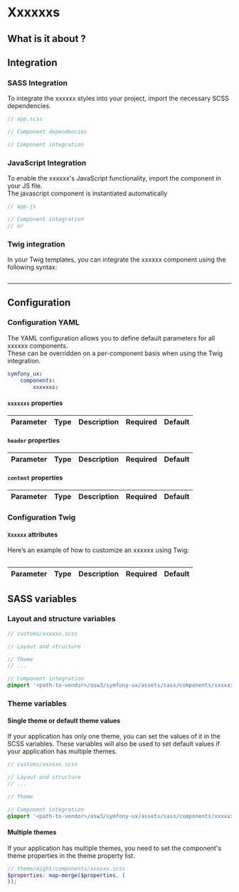 # Xxxxxxs

## What is it about ?


<!-- Example -->


## Integration

### SASS Integration

To integrate the xxxxxx styles into your project, import the necessary SCSS dependencies.

```scss 
// app.scss

// Component dependencies 

// Component integration 
```

### JavaScript Integration

To enable the xxxxxx's JavaScript functionality, import the component in your JS file.  
The javascript component is instantiated automatically

```javascript 
// app.js

// Component integration 
// or
```

### Twig integration

In your Twig templates, you can integrate the xxxxxx component using the following syntax:

```twig
``` 

<hr>

## Configuration

### Configuration YAML

The YAML configuration allows you to define default parameters for all xxxxxx components.  
These can be overridden on a per-component basis when using the Twig integration.

```yaml
symfony_ux:
    components:
        xxxxxxs:
```

#### `xxxxxxs` properties

| Parameter | Type | Description | Required | Default |
|-|-|-|-|-|

#### `header` properties

| Parameter | Type | Description | Required | Default |
|-|-|-|-|-|

#### `content` properties

| Parameter | Type | Description | Required | Default |
|-|-|-|-|-|

### Configuration Twig

#### `Xxxxxx` attributes

Here’s an example of how to customize an xxxxxx using Twig:

```twig
```

| Parameter | Type | Description | Required | Default |
|-|-|-|-|-|

## SASS variables

### Layout and structure variables

```scss
// customs/xxxxxx.scss

// Layout and structure

// Theme
// ...

// Component integration 
@import '<path-to-vendor>/osw3/symfony-ux/assets/sass/components/xxxxxx';
```

### Theme variables

#### Single theme or default theme values

If your application has only one theme, you can set the values ​​of it in the SCSS variables.
These variables will also be used to set default values ​​if your application has multiple themes.

```scss
// customs/xxxxxx.scss

// Layout and structure
// ...

// Theme

// Component integration 
@import '<path-to-vendor>/osw3/symfony-ux/assets/sass/components/xxxxxx';
```

#### Multiple themes

If your application has multiple themes, you need to set the component's theme properties in the theme property list.

```scss
// theme/might/components/xxxxxx.scss
$properties: map-merge($properties, (
));
```